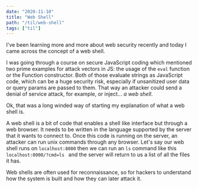 ```yaml
---
date: "2020-11-10"
title: "Web Shell"
path: "/til/web-shell"
tags: ["til"]
---
```


I've been learning more and more about web security recently and today I came across the concept of a web shell.

I was going through a course on secure JavaScript coding which mentioned two prime examples for attack vectors in JS: the usage of the `eval` function or the Function constructor.
Both of those evaluate strings as JavaScript code, which can be a huge security risk, especially if unsanitized user data or query params are passed to them. 
That way an attacker could send a denial of service attack, for example, or inject... *a web shell*.

Ok, that was a long winded way of starting my explanation of what a web shell is.

A web shell is a bit of code that enables a shell like interface but through a web browser. It needs to be written in the language supported by the server that it wants to connect to. Once this code is running on the server, an attacker can run unix commands through any browser. Let's say our web shell runs on `localhost:8000` then we can run an `ls` command like this `localhost:8000/?cmd=ls ` and the server will return to us a list of all the files it has.

Web shells are often used for reconnaissance, so for hackers to understand how the system is built and how they can later attack it.
